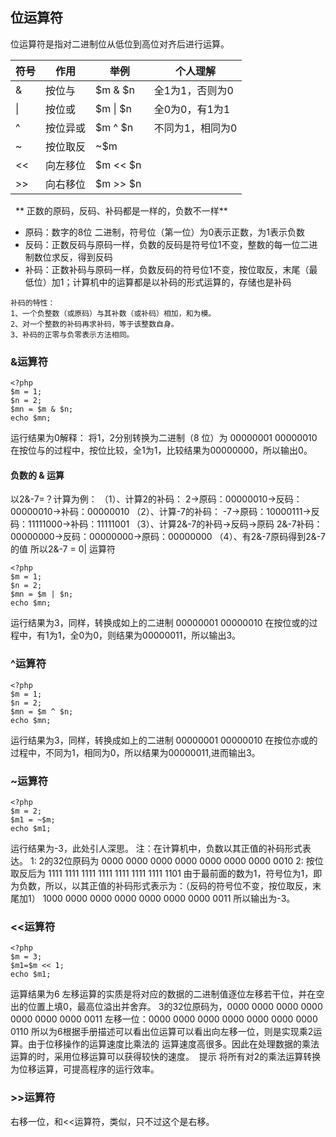 
## 位运算符
位运算符是指对二进制位从低位到高位对齐后进行运算。

| 符号 | 作用 | 举例 | 个人理解 |
| --- | --- | --- | --- |
| & | 按位与 | $m & $n | 全1为1，否则为0 |
|\| | 按位或 | $m \| $n | 全0为0，有1为1 |
| ^ | 按位异或 | $m ^ $n | 不同为1，相同为0 |
| ~ | 按位取反 | ~$m  |  |
| << | 向左移位 | $m << $n |  |
| >> | 向右移位 | $m >> $n  |  |
 
** 正数的原码，反码、补码都是一样的，负数不一样** 
- 原码：数字的8位 二进制，符号位（第一位）为0表示正数，为1表示负数　　
- 反码：正数反码与原码一样，负数的反码是符号位1不变，整数的每一位二进制数位求反，得到反码　    
- 补码：正数补码与原码一样，负数反码的符号位1不变，按位取反，末尾（最低位）加1；计算机中的运算都是以补码的形式运算的，存储也是补码  　　 
```
补码的特性：　　　　
1、一个负整数（或原码）与其补数（或补码）相加，和为模。　　　　
2、对一个整数的补码再求补码，等于该整数自身。　　　　
3、补码的正零与负零表示方法相同。　　
```
### &运算符
```
<?php
$m = 1;
$n = 2;
$mn = $m & $n;
echo $mn;
```
运行结果为0解释：
将1，2分别转换为二进制（8 位）为
00000001 00000010
在按位与的过程中，按位比较，全1为1，比较结果为00000000，所以输出0。
#### 负数的 & 运算 
以2&-7=？计算为例：
（1）、计算2的补码： 2->原码：00000010->反码：00000010->补码：00000010
（2）、计算-7的补码： -7->原码：10000111->反码：11111000->补码：11111001
（3）、计算2&-7的补码->反码->原码 2&-7补码：00000000->反码：00000000->原码：00000000
（4）、有2&-7原码得到2&-7的值 所以2&-7 = 0| 运算符
```
<?php
$m = 1;
$n = 2;
$mn = $m | $n;
echo $mn;
```
运行结果为3，同样，转换成如上的二进制
00000001 00000010
在按位或的过程中，有1为1，全0为0，则结果为00000011，所以输出3。

### ^运算符
```
<?php
$m = 1;
$n = 2;
$mn = $m ^ $n;
echo $mn;
```
运行结果为3，同样，转换成如上的二进制
00000001 00000010
在按位亦或的过程中，不同为1，相同为0，所以结果为00000011,进而输出3。

### ~运算符
```
<?php
$m = 2;
$m1 = ~$m;
echo $m1;
```
运行结果为-3，此处引人深思。
注：在计算机中，负数以其正值的补码形式表达。
1: 2的32位原码为 0000 0000 0000 0000 0000 0000 0000 0010
2: 按位取反后为 1111 1111 1111 1111 1111 1111 1111 1101
由于最前面的数为1，符号位为1，即为负数，所以，以其正值的补码形式表示为：（反码的符号位不变，按位取反，末尾加1）
1000 0000 0000 0000 0000 0000 0000 0011
所以输出为-3。

### <<运算符
```
<?php
$m = 3;
$m1=$m << 1;
echo $m1;
```
运算结果为6
左移运算的实质是将对应的数据的二进制值逐位左移若干位，并在空出的位置上填0，最高位溢出并舍弃。
3的32位原码为，0000 0000 0000 0000 0000 0000 0000 0011
左移一位：0000 0000 0000 0000 0000 0000 0000 0110
所以为6根据手册描述可以看出位运算可以看出向左移一位，则是实现乘2运算。由于位移操作的运算速度比乘法的 运算速度高很多。因此在处理数据的乘法运算的时，采用位移运算可以获得较快的速度。 
提示 将所有对2的乘法运算转换为位移运算，可提高程序的运行效率。

### >>运算符　　
右移一位，和<<运算符，类似，只不过这个是右移。